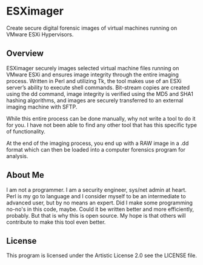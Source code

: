 # ESXimager
Create secure digital forensic images of virtual machines running on VMware ESXi Hypervisors.

## Overview
ESXimager securely images selected virtual machine files running on VMware ESXi and ensures image integrity through the entire imaging process. Written in Perl and utilizing Tk, the tool makes use of an ESXi server’s ability to execute shell commands. Bit-stream copies are created using the dd command, image integrity is verified using the MD5 and SHA1 hashing algorithms, and images are securely transferred to an external imaging machine with SFTP. 

While this entire process can be done manually, why not write a tool to do it for you. I have not been able to find any other tool that has this specific type of functionality. 

At the end of the imaging process, you end up with a RAW image in a .dd format which can then be loaded into a computer forensics program for analysis. 

## About Me
I am not a programmer. I am a security engineer, sys/net admin at heart. Perl is my go to language and I consider myself to be an intermediate to advanced user, but by no means an expert. Did I make some programming no-no's in this code, maybe. Could it be written better and more efficiently, probably.  But that is why this is open source. My hope is that others will contribute to make this tool even better. 

## License
This program is licensed under the Artistic License 2.0 see the LICENSE file.
